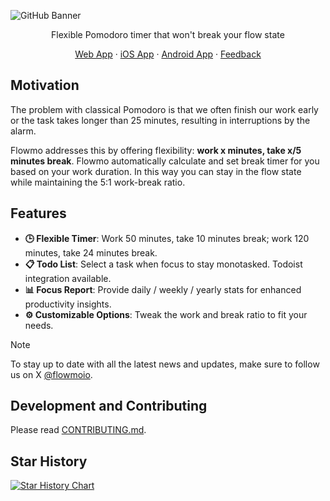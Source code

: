 ![GitHub Banner](https://github.com/user-attachments/assets/aa62007c-c9aa-4846-90d4-ec10424bc09c)

<div align="center">

Flexible Pomodoro timer that won't break your flow state

[Web App](https://app.flowmo.io) · [iOS App](https://apps.apple.com/us/app/flowmodor-flowmodoro-timer/id6670529689) · [Android App](https://play.google.com/store/apps/details?id=com.m4xshen.mobile) · [Feedback](https://app.flowmo.io/feedback)

</div>

## Motivation

The problem with classical Pomodoro is that we often finish our work early or the task takes longer than 25 minutes, resulting in interruptions by the alarm.

Flowmo addresses this by offering flexibility: **work x minutes, take x/5 minutes break**. Flowmo automatically calculate and set break timer for you based on your work duration. In this way you can stay in the flow state while maintaining the 5:1 work-break ratio.

## Features

- **🕒 Flexible Timer**: Work 50 minutes, take 10 minutes break; work 120 minutes, take 24 minutes break.
- **📋 Todo List**: Select a task when focus to stay monotasked. Todoist integration available.
- **📊 Focus Report**: Provide daily / weekly / yearly stats for enhanced productivity insights.
- **⚙️ Customizable Options**: Tweak the work and break ratio to fit your needs.

> [!NOTE]
> To stay up to date with all the latest news and updates, make sure to follow us on X [@flowmoio](https://x.com/flowmoio).

## Development and Contributing

Please read [CONTRIBUTING.md](https://github.com/flowmoio/flowmo/blob/main/CONTRIBUTING.md).

## Star History

[![Star History Chart](https://app.repohistory.com/api/svg?repo=flowmoio/flowmo&type=Date&theme=dark&transparent=false&color=DBBFFF)](https://repohistory.com)
